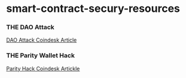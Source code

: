 # smart-contract-secury-resources

### THE DAO Attack
[DAO Attack Coindesk Article](https://www.coindesk.com/understanding-dao-hack-journalists/)

### THE Parity Wallet Hack
[Parity Hack Coindesk Artickle](https://www.coindesk.com/30-million-ether-reported-stolen-parity-wallet-breach/)
